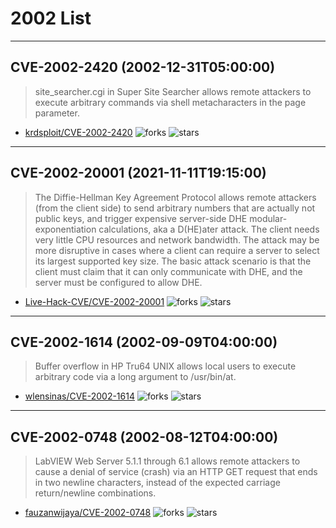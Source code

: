# 2002 List

---
## CVE-2002-2420 (2002-12-31T05:00:00)
> site_searcher.cgi in Super Site Searcher allows remote attackers to execute arbitrary commands via shell metacharacters in the page parameter.
- [krdsploit/CVE-2002-2420](https://github.com/krdsploit/CVE-2002-2420)	<img alt="forks" src="https://img.shields.io/github/forks/krdsploit/CVE-2002-2420">	<img alt="stars" src="https://img.shields.io/github/stars/krdsploit/CVE-2002-2420">

---
## CVE-2002-20001 (2021-11-11T19:15:00)
> The Diffie-Hellman Key Agreement Protocol allows remote attackers (from the client side) to send arbitrary numbers that are actually not public keys, and trigger expensive server-side DHE modular-exponentiation calculations, aka a D(HE)ater attack. The client needs very little CPU resources and network bandwidth. The attack may be more disruptive in cases where a client can require a server to select its largest supported key size. The basic attack scenario is that the client must claim that it can only communicate with DHE, and the server must be configured to allow DHE.
- [Live-Hack-CVE/CVE-2002-20001](https://github.com/Live-Hack-CVE/CVE-2002-20001)	<img alt="forks" src="https://img.shields.io/github/forks/Live-Hack-CVE/CVE-2002-20001">	<img alt="stars" src="https://img.shields.io/github/stars/Live-Hack-CVE/CVE-2002-20001">

---
## CVE-2002-1614 (2002-09-09T04:00:00)
> Buffer overflow in HP Tru64 UNIX allows local users to execute arbitrary code via a long argument to /usr/bin/at.
- [wlensinas/CVE-2002-1614](https://github.com/wlensinas/CVE-2002-1614)	<img alt="forks" src="https://img.shields.io/github/forks/wlensinas/CVE-2002-1614">	<img alt="stars" src="https://img.shields.io/github/stars/wlensinas/CVE-2002-1614">

---
## CVE-2002-0748 (2002-08-12T04:00:00)
> LabVIEW Web Server 5.1.1 through 6.1 allows remote attackers to cause a denial of service (crash) via an HTTP GET request that ends in two newline characters, instead of the expected carriage return/newline combinations.
- [fauzanwijaya/CVE-2002-0748](https://github.com/fauzanwijaya/CVE-2002-0748)	<img alt="forks" src="https://img.shields.io/github/forks/fauzanwijaya/CVE-2002-0748">	<img alt="stars" src="https://img.shields.io/github/stars/fauzanwijaya/CVE-2002-0748">
